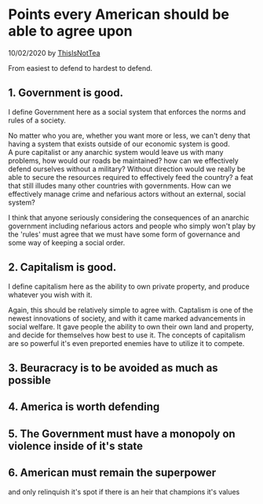 Points every American should be able to agree upon
===================================================
10/02/2020 by [ThisIsNotTea](https://twitter.com/ThisIsNotTea) 


From easiest to defend to hardest to defend.
## 1. Government is good.

I define Government here as a social system that enforces the norms and rules of a society.

No matter who you are, whether you want more or less, we can't deny that having a system that exists outside of our economic system is good.  
A pure capitalist or any anarchic system would leave us with many problems, how would our roads be maintained? how can we effectively defend ourselves without a military?
Without direction would we really be able to secure the resources required to effectively feed the country? a feat that still illudes many other countries with governments.
How can we effectively manage crime and nefarious actors without an external, social system?

I think that anyone seriously considering the consequences of an anarchic government including nefarious actors and people who simply won't play by the 'rules' must agree that
we must have some form of governance and some way of keeping a social order.

## 2. Capitalism is good.

I define capitalism here as the ability to own private property, and produce whatever you wish with it.

Again, this should be relatively simple to agree with.  Captalism is one of the newest innovations of society, and with it came marked advancements in social welfare. 
It gave people the ability to own their own land and property, and decide for themselves how best to use it.  The concepts of capitalism are so powerful it's even preported enemies
have to utilize it to compete. 

## 3. Beuracracy is to be avoided as much as possible

## 4. America is worth defending

## 5. The Government must have a monopoly on violence inside of it's state

## 6. American must remain the superpower
and only relinquish it's spot if there is an heir that champions it's values

